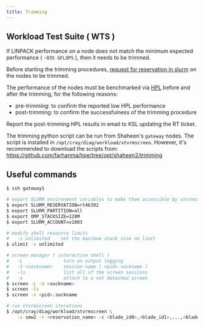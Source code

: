 ```yaml
---
title: Trimming
---
```


## Workload Test Suite ( WTS )

If LINPACK performance on a node does not match the minimum expected performance
( `~935 GFLOPS` ), then it needs to be trimmed.

Before starting the trimming procedures, [request for reservation in slurm](reservation.md)
on the nodes to be trimmed.

The performance of the nodes must be benchmarked via [HPL](hpl.md) before and
after the trimming, for the following reasons:

  - pre-trimming: to confirm the reported low HPL performance
  - post-trimming: to confirm the successfulness of the trimming procedure

Report the post-trimming HPL results in email to KSL updating the RT ticket.

The trimming python script can be run from Shaheen's `gateway` nodes. The script
is installed in `/opt/cray/diag/workload/xtvrmscreen`. However, it's recommended
to download the scripts from: https://github.com/farhanma/hpe/tree/opt/shaheen2/trimming

## Useful commands

```sh
$ ssh gateway1

# export SLURM environment variables to make them accessible by xtvrmscreen
$ export SLURM_RESERVATION=rt46392
$ export SLURM_PARTITION=all
$ export OMP_STACKSIZE=128M
$ export SLURM_ACCOUNT=v1003

# modify shell resource limits
#   -s unlimited    set the maximum stack size no limit
$ ulimit -s unlimited

# screen manager ( interactive shell )
#   -L               turn on output logging
#   -S <sockname>    session name ( <pid>.sockname )
#   -ls              list all of the screen sessions
#   -x               attach to a not detached screen
$ screen -L -S <sockname>
$ screen -ls
$ screen -x <pid>.sockname

# run xtvrmscreen iterations
$ /opt/cray/diag/workload/xtvrmscreen \
    -s smw2 -r <reservation_name> -c <blade_id0>,<blade_id1>,...,<blade_idn>
```
